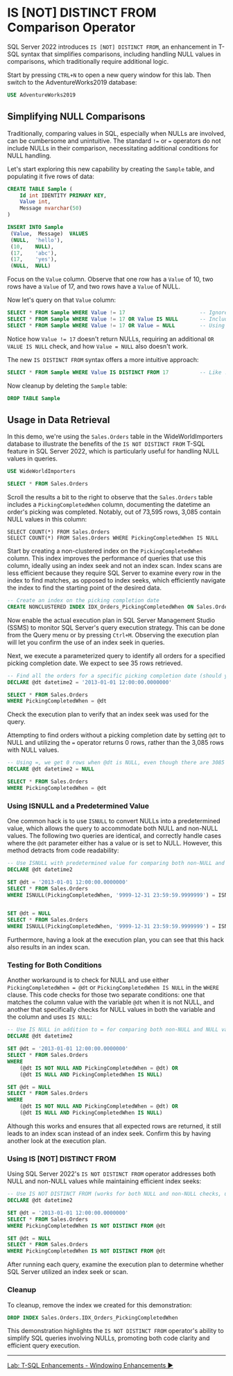 ﻿# IS [NOT] DISTINCT FROM Comparison Operator

SQL Server 2022 introduces `IS [NOT] DISTINCT FROM`, an enhancement in T-SQL syntax that simplifies comparisons, including handling NULL values in comparisons, which traditionally require additional logic.

Start by pressing `CTRL+N` to open a new query window for this lab. Then switch to the AdventureWorks2019 database:

```sql
USE AdventureWorks2019
```

## Simplifying NULL Comparisons

Traditionally, comparing values in SQL, especially when NULLs are involved, can be cumbersome and unintuitive. The standard `!=` or `=` operators do not include NULLs in their comparison, necessitating additional conditions for NULL handling.

Let's start exploring this new capability by creating the `Sample` table, and populating it five rows of data:

```sql
CREATE TABLE Sample (
    Id int IDENTITY PRIMARY KEY,
    Value int,
    Message nvarchar(50)
)

INSERT INTO Sample
 (Value,  Message)  VALUES
 (NULL,  'hello'),
 (10,    NULL),
 (17,    'abc'),
 (17,    'yes'),
 (NULL,  NULL)
```

Focus on the `Value` column. Observe that one row has a `Value` of 10, two rows have a `Value` of 17, and two rows have a `Value` of NULL.

Now let's query on that `Value` column:

```sql
SELECT * FROM Sample WHERE Value != 17                        -- Ignores NULLs
SELECT * FROM Sample WHERE Value != 17 OR Value IS NULL       -- Includes NULLs but requires additional condition
SELECT * FROM Sample WHERE Value != 17 OR Value = NULL        -- Using = with NULL doesn't work
```

Notice how `Value != 17` doesn't return NULLs, requiring an additional `OR VALUE IS NULL` check, and how `Value = NULL` also doesn't work.

The new `IS DISTINCT FROM` syntax offers a more intuitive approach:

```sql
SELECT * FROM Sample WHERE Value IS DISTINCT FROM 17          -- Like != but includes NULLs
```

Now cleanup by deleting the `Sample` table:

```sql
DROP TABLE Sample
```


## Usage in Data Retrieval

In this demo, we're using the `Sales.Orders` table in the WideWorldImporters database to illustrate the benefits of the `IS NOT DISTINCT FROM` T-SQL feature in SQL Server 2022, which is particularly useful for handling NULL values in queries.

```sql
USE WideWorldImporters

SELECT * FROM Sales.Orders
```

Scroll the results a bit to the right to observe that the `Sales.Orders` table includes a `PickingCompletedWhen` column, documenting the datetime an order's picking was completed. Notably, out of 73,595 rows, 3,085 contain NULL values in this column:

```
SELECT COUNT(*) FROM Sales.Orders
SELECT COUNT(*) FROM Sales.Orders WHERE PickingCompletedWhen IS NULL
```

Start by creating a non-clustered index on the `PickingCompletedWhen` column. This index improves the performance of queries that use this column, ideally using an index seek and not an index scan. Index scans are less efficient because they require SQL Server to examine every row in the index to find matches, as opposed to index seeks, which efficiently navigate the index to find the starting point of the desired data. 

```sql
-- Create an index on the picking completion date
CREATE NONCLUSTERED INDEX IDX_Orders_PickingCompletedWhen ON Sales.Orders (PickingCompletedWhen)
```

Now enable the actual execution plan in SQL Server Management Studio (SSMS) to monitor SQL Server's query execution strategy. This can be done from the Query menu or by pressing `Ctrl+M`. Observing the execution plan will let you confirm the use of an index seek in queries.

Next, we execute a parameterized query to identify all orders for a specified picking completion date. We expect to see 35 rows retrieved.

```sql
-- Find all the orders for a specific picking completion date (should yield 35 rows using an index seek)
DECLARE @dt datetime2 = '2013-01-01 12:00:00.0000000'

SELECT * FROM Sales.Orders
WHERE PickingCompletedWhen = @dt
```

Check the execution plan to verify that an index seek was used for the query.

Attempting to find orders without a picking completion date by setting `@dt` to NULL and utilizing the `=` operator returns 0 rows, rather than the 3,085 rows with NULL values.

```sql
-- Using =, we get 0 rows when @dt is NULL, even though there are 3085 rows with a NULL value
DECLARE @dt datetime2 = NULL

SELECT * FROM Sales.Orders
WHERE PickingCompletedWhen = @dt
```

### Using ISNULL and a Predetermined Value

One common hack is to use `ISNULL` to convert NULLs into a predetermined value, which allows the query to accommodate both NULL and non-NULL values. The following two queries are identical, and correctly handle cases where the `@dt` parameter either has a value or is set to NULL. However, this method detracts from code readability:

```sql
-- Use ISNULL with predetermined value for comparing both non-NULL and NULL values (works, but requires an index scan)
DECLARE @dt datetime2

SET @dt = '2013-01-01 12:00:00.0000000'
SELECT * FROM Sales.Orders
WHERE ISNULL(PickingCompletedWhen, '9999-12-31 23:59:59.9999999') = ISNULL(@dt, '9999-12-31 23:59:59.9999999')


SET @dt = NULL
SELECT * FROM Sales.Orders
WHERE ISNULL(PickingCompletedWhen, '9999-12-31 23:59:59.9999999') = ISNULL(@dt, '9999-12-31 23:59:59.9999999')
```

Furthermore, having a look at the execution plan, you can see that this hack also results in an index scan.

### Testing for Both Conditions

Another workaround is to check for NULL and use either `PickingCompletedWhen = @dt` or `PickingCompletedWhen IS NULL` in the `WHERE` clause. This code checks for those two separate conditions: one that matches the column value with the variable `@dt` when it is not NULL, and another that specifically checks for NULL values in both the variable and the column and uses `IS NULL`:

```sql
-- Use IS NULL in addition to = for comparing both non-NULL and NULL values (works, but requires an index scan)
DECLARE @dt datetime2

SET @dt = '2013-01-01 12:00:00.0000000'
SELECT * FROM Sales.Orders
WHERE
    (@dt IS NOT NULL AND PickingCompletedWhen = @dt) OR
    (@dt IS NULL AND PickingCompletedWhen IS NULL)

SET @dt = NULL
SELECT * FROM Sales.Orders
WHERE
    (@dt IS NOT NULL AND PickingCompletedWhen = @dt) OR
    (@dt IS NULL AND PickingCompletedWhen IS NULL)
```

 Although this works and ensures that all expected rows are returned, it still leads to an index scan instead of an index seek. Confirm this by having another look at the execution plan.

### Using IS [NOT] DISTINCT FROM

Using SQL Server 2022's `IS NOT DISTINCT FROM` operator addresses both NULL and non-NULL values while maintaining efficient index seeks:

```sql
-- Use IS NOT DISTINCT FROM (works for both NULL and non-NULL checks, using an index seek)
DECLARE @dt datetime2

SET @dt = '2013-01-01 12:00:00.0000000'
SELECT * FROM Sales.Orders
WHERE PickingCompletedWhen IS NOT DISTINCT FROM @dt

SET @dt = NULL
SELECT * FROM Sales.Orders
WHERE PickingCompletedWhen IS NOT DISTINCT FROM @dt
```

After running each query, examine the execution plan to determine whether SQL Server utilized an index seek or scan. 

### Cleanup

To cleanup, remove the index we created for this demonstration:

```sql
DROP INDEX Sales.Orders.IDX_Orders_PickingCompletedWhen
```

This demonstration highlights the `IS NOT DISTINCT FROM` operator's ability to simplify SQL queries involving NULLs, promoting both code clarity and efficient query execution.

___

[Lab: T-SQL Enhancements - Windowing Enhancements ▶](https://github.com/lennilobel/sql2022-workshop-hol/blob/main/HOL/1.%20T-SQL%20Enhancements/8.%20Windowing%20enhancements.md)
